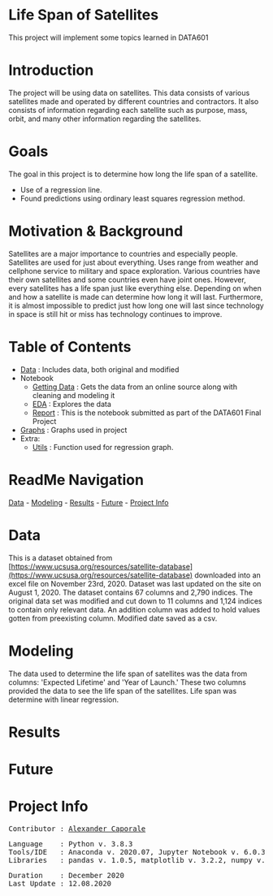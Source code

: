 # Life Span of Satellites

This project will implement some topics learned in DATA601

# Introduction

The project will be using data on satellites. This data consists of various satellites made and operated by different countries and contractors. It also consists of information regarding each satellite such as purpose, mass, orbit, and many other information regarding the satellites.

# Goals

The goal in this project is to determine how long the life span of a satellite.

- Use of a regression line.
- Found predictions using ordinary least squares regression method.

# Motivation & Background

Satellites are a major importance to countries and especially people. Satellites are used for just about everything. Uses range from weather and cellphone service to military and space exploration. Various countries have their own satellites and some countries even have joint ones. However, every satellites has a life span just like everything else. Depending on when and how a satellite is made can determine how long it will last. Furthermore, it is almost impossible to predict just how long one will last since technology in space is still hit or miss has technology continues to improve.

# Table of Contents

- [Data](https://github.com/Al-Cap/Life-Span-of-Satellite/blob/main/data)	: Includes data, both original and modified
- Notebook
	+ [Getting Data](https://github.com/Al-Cap/Life-Span-of-Satellite/blob/main/code/Retrieving%2C%20Cleaning%20and%20Modeling.ipynb)	: Gets the data from an online source along with cleaning and modeling it
	+ [EDA](https://github.com/Al-Cap/Life-Span-of-Satellite/blob/main/code/EDA.ipynb)	: Explores the data
	+ [Report](https://github.com/Al-Cap/Life-Span-of-Satellite/blob/main/code/report.ipynb)	: This is the notebook submitted as part of the DATA601 Final Project
- [Graphs](https://github.com/Al-Cap/Life-Span-of-Satellite/tree/main/graphs)	: Graphs used in project
- Extra:
	+ [Utils](https://github.com/Al-Cap/Life-Span-of-Satellite/blob/main/code/utils.py)	: Function used for regression graph.

# ReadMe Navigation

[Data](https://github.com/Al-Cap/Life-Span-of-Satellite#data) - [Modeling](https://github.com/Al-Cap/Life-Span-of-Satellite#modeling) - [Results](https://github.com/Al-Cap/Life-Span-of-Satellite#results) - [Future](https://github.com/Al-Cap/Life-Span-of-Satellite#future) - [Project Info](https://github.com/Al-Cap/Life-Span-of-Satellite#project-info)

# Data

This is a dataset obtained from [https://www.ucsusa.org/resources/satellite-database](https://www.ucsusa.org/resources/satellite-database) downloaded into an excel file on November 23rd, 2020. Dataset was last updated on the site on August 1, 2020. The dataset contains 67 columns and 2,790 indices. The original data set was modified and cut down to 11 columns and 1,124 indices to contain only relevant data. An addition column was added to hold values gotten from preexisting column. Modified date saved as a csv.

# Modeling

The data used to determine the life span of satellites was the data from columns: 'Expected Lifetime' and 'Year of Launch.' These two columns provided the data to see the life span of the satellites. Life span was determine with linear regression. 

# Results

# Future

# Project Info
<pre>
Contributor	: <a href=https://github.com/Al-Cap>Alexander Caporale</a>
</pre>

<pre>
Language	: Python v. 3.8.3
Tools/IDE 	: Anaconda v. 2020.07, Jupyter Notebook v. 6.0.3
Libraries	: pandas v. 1.0.5, matplotlib v. 3.2.2, numpy v. 1.18.5, statsmodels v. 0.11.1, utils v. 1.0.1
</pre>

<pre>
Duration	: December 2020
Last Update	: 12.08.2020
</pre>
